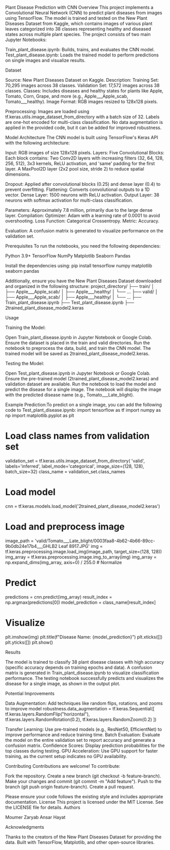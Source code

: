 Plant Disease Prediction with CNN
Overview
This project implements a Convolutional Neural Network (CNN) to predict plant diseases from images using TensorFlow. The model is trained and tested on the New Plant Diseases Dataset from Kaggle, which contains images of various plant leaves categorized into 38 classes representing healthy and diseased states across multiple plant species.
The project consists of two main Jupyter Notebooks:

Train_plant_disease.ipynb: Builds, trains, and evaluates the CNN model.
Test_plant_disease.ipynb: Loads the trained model to perform predictions on single images and visualize results.

Dataset

Source: New Plant Diseases Dataset on Kaggle.
Description:
Training Set: 70,295 images across 38 classes.
Validation Set: 17,572 images across 38 classes.
Classes: Includes diseases and healthy states for plants like Apple, Tomato, Corn, Grape, and more (e.g., Apple___Apple_scab, Tomato___healthy).
Image Format: RGB images resized to 128x128 pixels.


Preprocessing:
Images are loaded using tf.keras.utils.image_dataset_from_directory with a batch size of 32.
Labels are one-hot encoded for multi-class classification.
No data augmentation is applied in the provided code, but it can be added for improved robustness.



Model Architecture
The CNN model is built using TensorFlow's Keras API with the following architecture:

Input: RGB images of size 128x128 pixels.
Layers:
Five Convolutional Blocks: Each block contains:
Two Conv2D layers with increasing filters (32, 64, 128, 256, 512), 3x3 kernels, ReLU activation, and 'same' padding for the first layer.
A MaxPool2D layer (2x2 pool size, stride 2) to reduce spatial dimensions.


Dropout: Applied after convolutional blocks (0.25) and dense layer (0.4) to prevent overfitting.
Flattening: Converts convolutional outputs to a 1D vector.
Dense Layer: 1500 neurons with ReLU activation.
Output Layer: 38 neurons with softmax activation for multi-class classification.


Parameters: Approximately 7.8 million, primarily due to the large dense layer.
Compilation:
Optimizer: Adam with a learning rate of 0.0001 to avoid overshooting.
Loss Function: Categorical Crossentropy.
Metric: Accuracy.


Evaluation: A confusion matrix is generated to visualize performance on the validation set.

Prerequisites
To run the notebooks, you need the following dependencies:

Python 3.9+
TensorFlow
NumPy
Matplotlib
Seaborn
Pandas

Install the dependencies using:
pip install tensorflow numpy matplotlib seaborn pandas

Additionally, ensure you have the New Plant Diseases Dataset downloaded and organized in the following structure:
project_directory/
├── train/
│   ├── Apple___Apple_scab/
│   ├── Apple___healthy/
│   └── ...
├── valid/
│   ├── Apple___Apple_scab/
│   ├── Apple___healthy/
│   └── ...
├── Train_plant_disease.ipynb
├── Test_plant_disease.ipynb
├── 2trained_plant_disease_model2.keras

Usage

Training the Model:

Open Train_plant_disease.ipynb in Jupyter Notebook or Google Colab.
Ensure the dataset is placed in the train and valid directories.
Run the notebook to preprocess the data, build, and train the CNN model.
The trained model will be saved as 2trained_plant_disease_model2.keras.


Testing the Model:

Open Test_plant_disease.ipynb in Jupyter Notebook or Google Colab.
Ensure the pre-trained model (2trained_plant_disease_model2.keras) and validation dataset are available.
Run the notebook to load the model and predict the disease for a single image.
The notebook will display the image with the predicted disease name (e.g., Tomato___Late_blight).


Example Prediction:To predict on a single image, you can add the following code to Test_plant_disease.ipynb:
import tensorflow as tf
import numpy as np
import matplotlib.pyplot as plt

# Load class names from validation set
validation_set = tf.keras.utils.image_dataset_from_directory(
    'valid', labels='inferred', label_mode='categorical', image_size=(128, 128), batch_size=32)
class_name = validation_set.class_names

# Load model
cnn = tf.keras.models.load_model('2trained_plant_disease_model2.keras')

# Load and preprocess image
image_path = 'valid/Tomato___Late_blight/0003faa8-4b62-4b66-89cc-9b0db24e17b4___GHLB2 Leaf 8917.JPG'
img = tf.keras.preprocessing.image.load_img(image_path, target_size=(128, 128))
img_array = tf.keras.preprocessing.image.img_to_array(img)
img_array = np.expand_dims(img_array, axis=0) / 255.0  # Normalize

# Predict
predictions = cnn.predict(img_array)
result_index = np.argmax(predictions[0])
model_prediction = class_name[result_index]

# Visualize
plt.imshow(img)
plt.title(f"Disease Name: {model_prediction}")
plt.xticks([])
plt.yticks([])
plt.show()



Results

The model is trained to classify 38 plant disease classes with high accuracy (specific accuracy depends on training epochs and data).
A confusion matrix is generated in Train_plant_disease.ipynb to visualize classification performance.
The testing notebook successfully predicts and visualizes the disease for a single image, as shown in the output plot.

Potential Improvements

Data Augmentation: Add techniques like random flips, rotations, and zooms to improve model robustness.data_augmentation = tf.keras.Sequential([
    tf.keras.layers.RandomFlip("horizontal"),
    tf.keras.layers.RandomRotation(0.2),
    tf.keras.layers.RandomZoom(0.2)
])


Transfer Learning: Use pre-trained models (e.g., ResNet50, EfficientNet) to improve performance and reduce training time.
Batch Evaluation: Evaluate the model on the entire validation set to report accuracy and generate a confusion matrix.
Confidence Scores: Display prediction probabilities for the top classes during testing.
GPU Acceleration: Use GPU support for faster training, as the current setup indicates no GPU availability.

Contributing
Contributions are welcome! To contribute:

Fork the repository.
Create a new branch (git checkout -b feature-branch).
Make your changes and commit (git commit -m "Add feature").
Push to the branch (git push origin feature-branch).
Create a pull request.

Please ensure your code follows the existing style and includes appropriate documentation.
License
This project is licensed under the MIT License. See the LICENSE file for details.
Authors

Moumer Zaryab
Ansar Hayat

Acknowledgments

Thanks to the creators of the New Plant Diseases Dataset for providing the data.
Built with TensorFlow, Matplotlib, and other open-source libraries.

